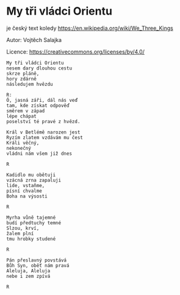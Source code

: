 # My tři vládci Orientu
je český text koledy https://en.wikipedia.org/wiki/We_Three_Kings

Autor: Vojtěch Salajka

Licence: https://creativecommons.org/licenses/by/4.0/ 

```
My tři vládci Orientu
nesem dary dlouhou cestu
skrze pláně,
hory zdárně
následujem hvězdu

R:
Ó, jasná záři, dál nás veď
tam, kde získat odpověď
směrem v západ
lépe chápat
poselství té pravé z hvězd.

Král v Betlémě narozen jest
Ryzím zlatem vzdávám mu čest
Králi věčný,
nekonečný
vládni nám všem již dnes

R

Kadidlo mu obětuji
vzácná zrna zapaluji
lide, vstaňme,
písní chvalme
Boha na výsosti

R

Myrha vůně tajemné
budí předtuchy temné
Slzou, krví,
žalem plní
tmu hrobky studené

R

Pán přeslavný povstává
Bůh Syn, oběť nám pravá
Aleluja, Aleluja
nebe i zem zpívá

R
```
